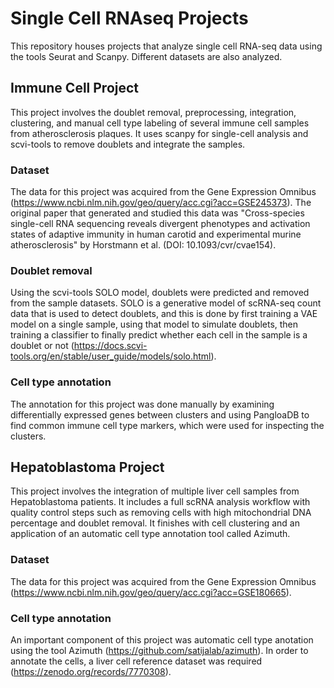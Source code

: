 # Single Cell RNAseq Projects
This repository houses projects that analyze single cell RNA-seq data using the tools Seurat and Scanpy. Different datasets are also analyzed.

## Immune Cell Project
This project involves the doublet removal, preprocessing, integration, clustering, and manual cell type labeling of several immune cell samples from atherosclerosis plaques. It uses scanpy for single-cell analysis and scvi-tools to remove doublets and integrate the samples.

### Dataset
The data for this project was acquired from the Gene Expression Omnibus (https://www.ncbi.nlm.nih.gov/geo/query/acc.cgi?acc=GSE245373). The original paper that generated and studied this data was "Cross-species single-cell RNA sequencing reveals divergent phenotypes and activation states of adaptive immunity in human carotid and experimental murine atherosclerosis" by Horstmann et al. (DOI: 10.1093/cvr/cvae154).

### Doublet removal
Using the scvi-tools SOLO model, doublets were predicted and removed from the sample datasets. SOLO is a generative model of scRNA-seq count data that is used to detect doublets, and this is done by first training a VAE model on a single sample, using that model to simulate doublets, then training a classifier to finally predict whether each cell in the sample is a doublet or not (https://docs.scvi-tools.org/en/stable/user_guide/models/solo.html).

### Cell type annotation
The annotation for this project was done manually by examining differentially expressed genes between clusters and using PangloaDB to find common immune cell type markers, which were used for inspecting the clusters.

## Hepatoblastoma Project
This project involves the integration of multiple liver cell samples from Hepatoblastoma patients. It includes a full scRNA analysis workflow with quality control steps such as removing cells with high mitochondrial DNA percentage and doublet removal. It finishes with cell clustering and an application of an automatic cell type annotation tool called Azimuth.

### Dataset
The data for this project was acquired from the Gene Expression Omnibus (https://www.ncbi.nlm.nih.gov/geo/query/acc.cgi?acc=GSE180665).

### Cell type annotation
An important component of this project was automatic cell type anotation using the tool Azimuth (https://github.com/satijalab/azimuth). In order to annotate the cells, a liver cell reference dataset was required (https://zenodo.org/records/7770308).
